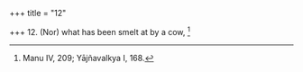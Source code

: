 +++
title = "12"

+++
12. (Nor) what has been smelt at by a cow, [^11] 


[^11]:  Manu IV, 209; Yājñavalkya I, 168.
